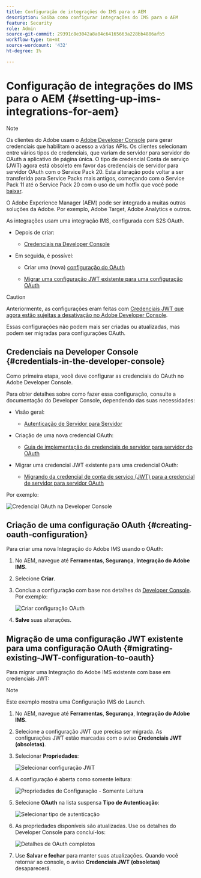 ```yaml
---
title: Configuração de integrações do IMS para o AEM
description: Saiba como configurar integrações do IMS para o AEM
feature: Security
role: Admin
source-git-commit: 29391c8e3042a8a04c64165663a228bb4886afb5
workflow-type: tm+mt
source-wordcount: '432'
ht-degree: 1%

---
```


# Configuração de integrações do IMS para o AEM {#setting-up-ims-integrations-for-aem}


>[!NOTE]
>
>Os clientes do Adobe usam o [Adobe Developer Console](https://developer.adobe.com/console) para gerar credenciais que habilitam o acesso a várias APIs. Os clientes selecionam entre vários tipos de credenciais, que variam de servidor para servidor do OAuth a aplicativo de página única. O tipo de credencial Conta de serviço (JWT) agora está obsoleto em favor das credenciais de servidor para servidor OAuth com o Service Pack 20. Esta alteração pode voltar a ser transferida para Service Packs mais antigos, começando com o Service Pack 11 até o Service Pack 20 com o uso de um hotfix que você pode [baixar](https://experience.adobe.com/#/downloads/content/software-distribution/en/aem.html?package=/content/software-distribution/en/details.html/content/dam/aem/public/adobe/packages/cq650/hotfix/ims-jwt-compatibility-package-6.5-1.0.zip).

O Adobe Experience Manager (AEM) pode ser integrado a muitas outras soluções da Adobe. Por exemplo, Adobe Target, Adobe Analytics e outros.

As integrações usam uma integração IMS, configurada com S2S OAuth.

* Depois de criar:

   * [Credenciais na Developer Console](#credentials-in-the-developer-console)

* Em seguida, é possível:

   * Criar uma (nova) [configuração do OAuth](#creating-oauth-configuration)

   * [Migrar uma configuração JWT existente para uma configuração OAuth](#migrating-existing-JWT-configuration-to-oauth)

>[!CAUTION]
>
>Anteriormente, as configurações eram feitas com [Credenciais JWT que agora estão sujeitas a desativação no Adobe Developer Console](/help/sites-administering/jwt-credentials-deprecation-in-adobe-developer-console.md).
>
>Essas configurações não podem mais ser criadas ou atualizadas, mas podem ser migradas para configurações OAuth.

## Credenciais na Developer Console {#credentials-in-the-developer-console}

Como primeira etapa, você deve configurar as credenciais do OAuth no Adobe Developer Console.

Para obter detalhes sobre como fazer essa configuração, consulte a documentação do Developer Console, dependendo das suas necessidades:

* Visão geral:

   * [Autenticação de Servidor para Servidor](https://developer.adobe.com/developer-console/docs/guides/authentication/ServerToServerAuthentication/)

* Criação de uma nova credencial OAuth:

   * [Guia de implementação de credenciais de servidor para servidor do OAuth](https://developer.adobe.com/developer-console/docs/guides/authentication/ServerToServerAuthentication/implementation/)

* Migrar uma credencial JWT existente para uma credencial OAuth:

   * [Migrando da credencial de conta de serviço (JWT) para a credencial de servidor para servidor OAuth](https://developer.adobe.com/developer-console/docs/guides/authentication/ServerToServerAuthentication/migration/)

Por exemplo:

![Credencial OAuth na Developer Console](assets/ims-configuration-developer-console.png)

## Criação de uma configuração OAuth {#creating-oauth-configuration}

Para criar uma nova Integração do Adobe IMS usando o OAuth:

1. No AEM, navegue até **Ferramentas**, **Segurança**, **Integração do Adobe IMS**.

1. Selecione **Criar**.

1. Conclua a configuração com base nos detalhes da [Developer Console](https://developer.adobe.com/developer-console/docs/guides/authentication/ServerToServerAuthentication/implementation/). Por exemplo:

   ![Criar configuração OAuth](assets/ims-create-oauth-configuration.png)

1. **Salve** suas alterações.

## Migração de uma configuração JWT existente para uma configuração OAuth {#migrating-existing-JWT-configuration-to-oauth}

Para migrar uma Integração do Adobe IMS existente com base em credenciais JWT:

>[!NOTE]
>
>Este exemplo mostra uma Configuração IMS do Launch.

1. No AEM, navegue até **Ferramentas**, **Segurança**, **Integração do Adobe IMS**.

1. Selecione a configuração JWT que precisa ser migrada. As configurações JWT estão marcadas com o aviso **Credenciais JWT (obsoletas)**.

1. Selecionar **Propriedades**:

   ![Selecionar configuração JWT](assets/ims-migrate-jwt-select-configuration.png)

1. A configuração é aberta como somente leitura:

   ![Propriedades de Configuração - Somente Leitura](assets/ims-migrate-jwt-properties-read-only.png)

1. Selecione **OAuth** na lista suspensa **Tipo de Autenticação**:

   ![Selecionar tipo de autenticação](assets/ims-migrate-jwt-authentication-type.png)

1. As propriedades disponíveis são atualizadas. Use os detalhes do Developer Console para concluí-los:

   ![Detalhes de OAuth completos](assets/ims-migrate-jwt-complete-oauth-details.png)

1. Use **Salvar e fechar** para manter suas atualizações.
Quando você retornar ao console, o aviso **Credenciais JWT (obsoletas)** desaparecerá.
